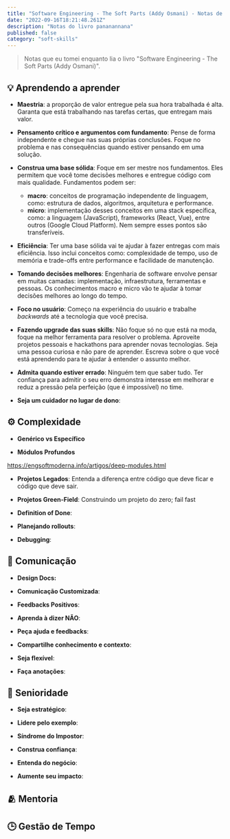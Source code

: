 ```yaml
---
title: "Software Engineering - The Soft Parts (Addy Osmani) - Notas de Leitura"
date: "2022-09-16T18:21:48.261Z"
description: "Notas do livro pananannana"
published: false
category: "soft-skills"
---
```


> Notas que eu tomei enquanto lia o livro "Software Engineering - The Soft Parts (Addy Osmani)".

## 💡 Aprendendo a aprender

- **Maestria**: a proporção de valor entregue pela sua hora trabalhada é alta. Garanta que está trabalhando nas tarefas certas, que entregam mais valor.

- **Pensamento crítico e argumentos com fundamento**: Pense de forma independente e chegue nas suas próprias conclusões. Foque no problema e nas consequências quando estiver pensando em uma solução.

- **Construa uma base sólida**: Foque em ser mestre nos fundamentos. Eles permitem que você tome decisões melhores e entregue código com mais qualidade. Fundamentos podem ser:

  - **macro**: conceitos de programação independente de linguagem, como: estrutura de dados, algoritmos, arquitetura e performance.
  - **micro**: implementação desses conceitos em uma stack específica, como: a linguagem (JavaScript), frameworks (React, Vue), entre outros (Google Cloud Platform). Nem sempre esses pontos são transferíveis.

- **Eficiência**: Ter uma base sólida vai te ajudar à fazer entregas com mais eficiência. Isso inclui conceitos como: complexidade de tempo, uso de memória e trade-offs entre performance e facilidade de manutenção.

- **Tomando decisões melhores**: Engenharia de software envolve pensar em muitas camadas: implementação, infraestrutura, ferramentas e pessoas. Os conhecimentos macro e micro vão te ajudar à tomar decisões melhores ao longo do tempo.

- **Foco no usuário**: Começo na experiência do usuário e trabalhe _backwards_ até a tecnologia que você precisa.

- **Fazendo upgrade das suas skills**: Não foque só no que está na moda, foque na melhor ferramenta para resolver o problema. Aproveite projetos pessoais e hackathons para aprender novas tecnologias. Seja uma pessoa curiosa e não pare de aprender. Escreva sobre o que você está aprendendo para te ajudar à entender o assunto melhor.

- **Admita quando estiver errado**: Ninguém tem que saber tudo. Ter confiança para admitir o seu erro demonstra interesse em melhorar e reduz a pressão pela perfeição (que é impossível) no time.

- **Seja um cuidador no lugar de dono**:

## ⚙️ Complexidade

- **Genérico vs Específico**

- **Módulos Profundos**

https://engsoftmoderna.info/artigos/deep-modules.html

- **Projetos Legados**: Entenda a diferença entre código que deve ficar e código que deve sair.

- **Projetos Green-Field**: Construindo um projeto do zero; fail fast

- **Definition of Done**:

- **Planejando rollouts**:

- **Debugging**:

## 💬 Comunicação

- **Design Docs:**

- **Comunicação Customizada**:

- **Feedbacks Positivos**:

- **Aprenda à dizer NÃO**:

- **Peça ajuda e feedbacks**:

- **Compartilhe conhecimento e contexto**:

- **Seja flexível**:

- **Faça anotações**:

## 🧳 Senioridade

- **Seja estratégico**:

- **Lidere pelo exemplo**:

- **Síndrome do Impostor**:

- **Construa confiança**:

- **Entenda do negócio**:

- **Aumente seu impacto**:

## 🫂 Mentoria

## 🕒 Gestão de Tempo
